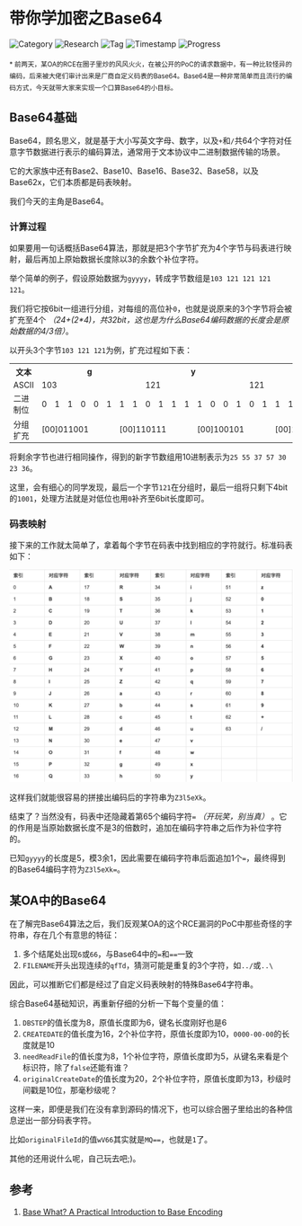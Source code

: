 # 带你学加密之Base64

![Category](https://img.shields.io/badge/category-security_research-blue.svg)
![Research](https://img.shields.io/badge/research-cryptology-blue.svg)
![Tag](https://img.shields.io/badge/tag-base64-green.svg)
![Timestamp](https://img.shields.io/badge/timestamp-1561613964-lightgrey.svg)
![Progress](https://img.shields.io/badge/progress-100%25-brightgreen.svg)

<sub>* 前两天，某OA的RCE在圈子里炒的风风火火，在被公开的PoC的请求数据中，有一种比较怪异的编码，后来被大佬们审计出来是厂商自定义码表的Base64。Base64是一种非常简单而且流行的编码方式，今天就带大家来实现一个口算Base64的小目标。</sub>

## Base64基础

Base64，顾名思义，就是基于大小写英文字母、数字，以及`+`和`/`共64个字符对任意字节数据进行表示的编码算法，通常用于文本协议中二进制数据传输的场景。

它的大家族中还有Base2、Base10、Base16、Base32、Base58，以及Base62x，它们本质都是码表映射。

我们今天的主角是Base64。

### 计算过程

如果要用一句话概括Base64算法，那就是把3个字节扩充为4个字节与码表进行映射，最后再加上原始数据长度除以3的余数个补位字符。

举个简单的例子，假设原始数据为`gyyyy`，转成字节数组是`103 121 121 121 121`。

我们将它按6bit一组进行分组，对每组的高位补`0`，也就是说原来的3个字节将会被扩充至4个 _（24+(2*4)，共32bit，这也是为什么Base64编码数据的长度会是原始数据的4/3倍）_。

以开头3个字节`103 121 121`为例，扩充过程如下表：

<table>
  <tr>
    <th>文本</th>
    <th colspan="8">g</th>
    <th colspan="8">y</th>
    <th colspan="8">y</th>
  </tr>
  <tr>
    <td>ASCII</td>
    <td colspan="8">103</td>
    <td colspan="8">121</td>
    <td colspan="8">121</td>
  </tr>
  <tr>
    <td>二进制位</td>
    <td>0</td>
    <td>1</td>
    <td>1</td>
    <td>0</td>
    <td>0</td>
    <td>1</td>
    <td>1</td>
    <td>1</td>
    <td>0</td>
    <td>1</td>
    <td>1</td>
    <td>1</td>
    <td>1</td>
    <td>0</td>
    <td>0</td>
    <td>1</td>
    <td>0</td>
    <td>1</td>
    <td>1</td>
    <td>1</td>
    <td>1</td>
    <td>0</td>
    <td>0</td>
    <td>1</td>
  </tr>
  <tr>
    <td>分组扩充</td>
    <td colspan="6">[00]011001</td>
    <td colspan="6">[00]110111</td>
    <td colspan="6">[00]100101</td>
    <td colspan="6">[00]111001</td>
  </tr>
</table>

将剩余字节也进行相同操作，得到的新字节数组用10进制表示为`25 55 37 57 30 23 36`。

这里，会有细心的同学发现，最后一个字节`121`在分组时，最后一组将只剩下4bit的`1001`，处理方法就是对低位也用`0`补齐至6bit长度即可。

### 码表映射

接下来的工作就太简单了，拿着每个字节在码表中找到相应的字符就行。标准码表如下：

![base64-alphabet.png](crypto-base64/base64-alphabet.png)

这样我们就能很容易的拼接出编码后的字符串为`Z3l5eXk`。

结束了？当然没有，码表中还隐藏着第65个编码字符`=` _（开玩笑，别当真）_ 。它的作用是当原始数据长度不是3的倍数时，追加在编码字符串之后作为补位字符的。

已知`gyyyy`的长度是5，模3余1，因此需要在编码字符串后面追加1个`=`，最终得到的Base64编码字符为`Z3l5eXk=`。

## 某OA中的Base64

在了解完Base64算法之后，我们反观某OA的这个RCE漏洞的PoC中那些奇怪的字符串，存在几个有意思的特征：

1. 多个结尾处出现`6`或`66`，与Base64中的`=`和`==`一致
1. `FILENAME`开头出现连续的`qfTd`，猜测可能是重复的3个字符，如`../`或`..\`

因此，可以推断它们都是经过了自定义码表映射的特殊Base64字符串。

综合Base64基础知识，再重新仔细的分析一下每个变量的值：

1. `DBSTEP`的值长度为8，原值长度即为6，键名长度刚好也是6
1. `CREATEDATE`的值长度为16，2个补位字符，原值长度即为10，`0000-00-00`的长度就是10
1. `needReadFile`的值长度为8，1个补位字符，原值长度即为5，从键名来看是个标识符，除了`false`还能有谁？
1. `originalCreateDate`的值长度为20，2个补位字符，原值长度即为13，秒级时间戳是10位，那毫秒级呢？

这样一来，即便是我们在没有拿到源码的情况下，也可以综合圈子里给出的各种信息逆出一部分码表字符。

比如`originalFileId`的值`wV66`其实就是`MQ==`，也就是`1`了。

其他的还用说什么呢，自己玩去吧;)。

## 参考

1. [Base What? A Practical Introduction to Base Encoding](https://code.tutsplus.com/tutorials/base-what-a-practical-introduction-to-base-encoding--net-27590)